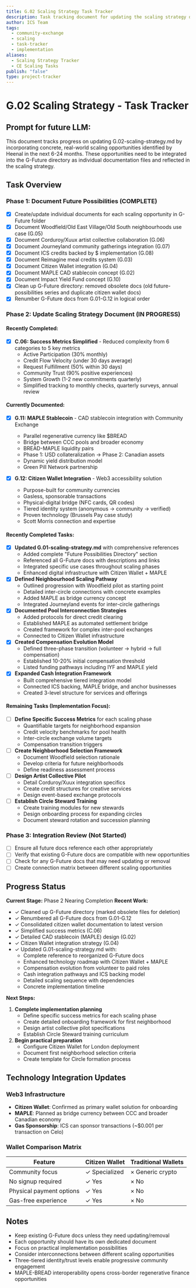 ```yaml
---
title: G.02 Scaling Strategy Task Tracker
description: Task tracking document for updating the scaling strategy documentation with real-world opportunities and implementation pathways
author: ICS Team
tags:
  - community-exchange
  - scaling
  - task-tracker
  - implementation
aliases:
  - Scaling Strategy Tracker
  - CE Scaling Tasks
publish: "false"
type: project-tracker
---
```


# G.02 Scaling Strategy - Task Tracker

## Prompt for future LLM:
This document tracks progress on updating G.02-scaling-strategy.md by incorporating concrete, real-world scaling opportunities identified by Heenal in the next 6-24 months. These opportunities need to be integrated into the G-Future directory as individual documentation files and reflected in the scaling strategy.

## Task Overview

### Phase 1: Document Future Possibilities (COMPLETE)
- [x] Create/update individual documents for each scaling opportunity in G-Future folder
- [x] Document Woodfield/Old East Village/Old South neighbourhoods use case (G.05)
- [x] Document Corduroy/Xuux artist collective collaboration (G.06)
- [x] Document Journeyland community gatherings integration (G.07)
- [x] Document ICS credits backed by $ implementation (G.08)
- [x] Document Reimagine meal credits system (G.03)
- [x] Document Citizen Wallet integration (G.04)
- [x] Document MAPLE CAD stablecoin concept (G.02)
- [x] Document Impact Yield Fund concept (G.10)
- [x] Clean up G-Future directory: removed obsolete docs (old future-possibilities series and duplicate citizen wallet docs)
- [x] Renumber G-Future docs from G.01-G.12 in logical order

### Phase 2: Update Scaling Strategy Document (IN PROGRESS)

#### Recently Completed:
- [x] **C.06: Success Metrics Simplified** - Reduced complexity from 6 categories to 5 key metrics
  - Active Participation (30% monthly)
  - Credit Flow Velocity (under 30 days average)
  - Request Fulfillment (50% within 30 days)
  - Community Trust (90% positive experiences)
  - System Growth (1-2 new commitments quarterly)
  - Simplified tracking to monthly checks, quarterly surveys, annual review

#### Currently Documented:
- [x] **G.11: MAPLE Stablecoin** - CAD stablecoin integration with Community Exchange
  - Parallel regenerative currency like $BREAD
  - Bridge between CCC pools and broader economy
  - BREAD-MAPLE liquidity pairs
  - Phase 1: USD collateralization → Phase 2: Canadian assets
  - Dynamic yield distribution model
  - Green Pill Network partnership

- [x] **G.12: Citizen Wallet Integration** - Web3 accessibility solution
  - Purpose-built for community currencies
  - Gasless, sponsorable transactions
  - Physical-digital bridge (NFC cards, QR codes)
  - Tiered identity system (anonymous → community → verified)
  - Proven technology (Brussels Pay case study)
  - Scott Morris connection and expertise

#### Recently Completed Tasks:
- [x] **Updated G.01-scaling-strategy.md** with comprehensive references
  - Added complete "Future Possibilities Directory" section
  - Referenced all G-Future docs with descriptions and links
  - Integrated specific use cases throughout scaling phases
  - Enhanced digital infrastructure with Citizen Wallet + MAPLE
- [x] **Defined Neighbourhood Scaling Pathway**
  - Outlined progression with Woodfield pilot as starting point
  - Detailed inter-circle connections with concrete examples
  - Added MAPLE as bridge currency concept
  - Integrated Journeyland events for inter-circle gatherings
- [x] **Documented Pool Interconnection Strategies**
  - Added protocols for direct credit clearing
  - Established MAPLE as automated settlement bridge
  - Created framework for complex inter-pool exchanges
  - Connected to Citizen Wallet infrastructure
- [x] **Created Compensation Evolution Model**
  - Defined three-phase transition (volunteer → hybrid → full compensation)
  - Established 10-20% initial compensation threshold
  - Listed funding pathways including IYF and MAPLE yield
- [x] **Expanded Cash Integration Framework**
  - Built comprehensive tiered integration model
  - Connected ICS backing, MAPLE bridge, and anchor businesses
  - Created 3-level structure for services and offerings

#### Remaining Tasks (Implementation Focus):
- [ ] **Define Specific Success Metrics** for each scaling phase
  - Quantifiable targets for neighborhood expansion
  - Credit velocity benchmarks for pool health
  - Inter-circle exchange volume targets
  - Compensation transition triggers
- [ ] **Create Neighborhood Selection Framework**
  - Document Woodfield selection rationale
  - Develop criteria for future neighborhoods
  - Define readiness assessment process
- [ ] **Design Artist Collective Pilot**
  - Detail Corduroy/Xuux integration specifics
  - Create credit structures for creative services
  - Design event-based exchange protocols
- [ ] **Establish Circle Steward Training**
  - Create training modules for new stewards
  - Design onboarding process for expanding circles
  - Document steward rotation and succession planning

### Phase 3: Integration Review (Not Started)
- [ ] Ensure all future docs reference each other appropriately
- [ ] Verify that existing G-Future docs are compatible with new opportunities
- [ ] Check for any G-Future docs that may need updating or removal
- [ ] Create connection matrix between different scaling opportunities

## Progress Status

**Current Stage:** Phase 2 Nearing Completion
**Recent Work:** 
- ✓ Cleaned up G-Future directory (marked obsolete files for deletion)
- ✓ Renumbered all G-Future docs from G.01-G.12
- ✓ Consolidated citizen wallet documentation to latest version
- ✓ Simplified success metrics (C.06)
- ✓ Detailed CAD stablecoin (MAPLE) design (G.02)
- ✓ Citizen Wallet integration strategy (G.04)
- ✓ Updated G.01-scaling-strategy.md with:
  - Complete reference to reorganized G-Future docs
  - Enhanced technology roadmap with Citizen Wallet + MAPLE
  - Compensation evolution from volunteer to paid roles
  - Cash integration pathways and ICS backing model
  - Detailed scaling sequence with dependencies
  - Concrete implementation timeline

**Next Steps:** 
1. **Complete implementation planning**
   - Define specific success metrics for each scaling phase
   - Create detailed onboarding framework for first neighborhood
   - Design artist collective pilot specifications
   - Establish Circle Steward training curriculum
2. **Begin practical preparation**
   - Configure Citizen Wallet for London deployment
   - Document first neighborhood selection criteria
   - Create template for Circle formation process

## Technology Integration Updates

### Web3 Infrastructure
- **Citizen Wallet**: Confirmed as primary wallet solution for onboarding
- **MAPLE**: Planned as bridge currency between CCC and broader Canadian economy
- **Gas Sponsorship**: ICS can sponsor transactions (~$0.001 per transaction on Celo)

### Wallet Comparison Matrix
| Feature | Citizen Wallet | Traditional Wallets |
|---------|---------------|-------------------|
| Community focus | ✓ Specialized | × Generic crypto |
| No signup required | ✓ Yes | × No |
| Physical payment options | ✓ Yes | × No |
| Gas-free experience | ✓ Yes | × No |

## Notes
- Keep existing G-Future docs unless they need updating/removal
- Each opportunity should have its own dedicated document
- Focus on practical implementation possibilities
- Consider interconnections between different scaling opportunities
- Three-tiered identity/trust levels enable progressive community engagement
- MAPLE-BREAD interoperability opens cross-border regenerative finance opportunities
